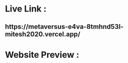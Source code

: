 <h1>Live Link : </h1>
<h2>https://metaversus-e4va-8tmhnd53l-mitesh2020.vercel.app/</h2>

<h1>Website Preview : </h1>
